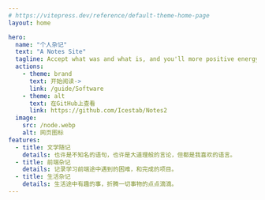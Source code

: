 ```yaml
---
# https://vitepress.dev/reference/default-theme-home-page
layout: home

hero:
  name: "个人杂记"
  text: "A Notes Site"
  tagline: Accept what was and what is, and you'll more positive energy to pursue what will be.
  actions:
    - theme: brand
      text: 开始阅读->
      link: /guide/Software
    - theme: alt
      text: 在GitHub上查看
      link: https://github.com/Icestab/Notes2
  image:
    src: /node.webp
    alt: 网页图标
features:
  - title: 文学随记
    details: 也许是不知名的语句，也许是大道理般的言论，但都是我喜欢的语言。
  - title: 前端杂记
    details: 记录学习前端途中遇到的困难，和完成的项目。
  - title: 生活杂记
    details: 生活途中有趣的事，折腾一切事物的点点滴滴。
---
```


